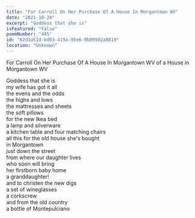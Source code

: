 ```yaml
---
title: "For Carroll On Her Purchase Of A House In Morgantown WV"
date: "2021-10-24"
excerpt: "Goddess that she is"
isFeatured: "false"
poemNumber: "445"
id: "62d3a51d-bd03-419a-95e6-9b09502a8819"
location: "Unknown"
---
```


For Carroll On Her Purchase Of A House In Morgantown WV of a House in Morgantown WV

Goddess that she is  
my wife has got it all  
the evens and the odds  
the highs and lows  
the mattresses and sheets  
the soft pillows  
for the new Ikea bed  
a lamp and silverware  
a kitchen table and four matching chairs  
all this for the old house she's bought  
in Morgantown  
just down the street  
from where our daughter lives  
who soon will bring  
her firstborn baby home  
a granddaughter!  
and to christen the new digs  
a set of wineglasses  
a corkscrew  
and from the old country  
a bottle of Montepulciano

